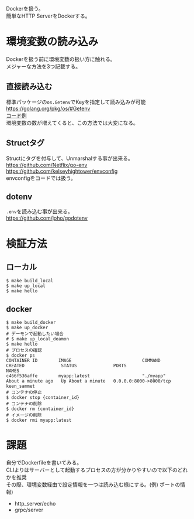 Dockerを扱う。  
簡単なHTTP ServerをDockerする。  

# 環境変数の読み込み
Dockerを扱う前に環境変数の扱い方に触れる。  
メジャーな方法を3つ記載する。  
## 直接読み込む
標準パッケージの`os.Getenv`でKeyを指定して読み込みが可能  
https://golang.org/pkg/os/#Getenv  
[コード例](https://play.golang.org/p/VmMfpztuO6R)  
環境変数の数が増えてくると、この方法では大変になる。  

## Structタグ
Structにタグを付与して、Unmarshalする事が出来る。  
https://github.com/Netflix/go-env  
https://github.com/kelseyhightower/envconfig  
envconfigをコードでは扱う。  

## dotenv
`.env`を読み込む事が出来る。  
https://github.com/joho/godotenv  


# 検証方法
## ローカル
```
$ make build_local
$ make up_local
$ make hello
```

## docker

```
$ make build_docker
$ make up_docker
# デーモンで起動したい場合
# $ make up_local_deamon
$ make hello
# プロセスの確認
$ docker ps
CONTAINER ID        IMAGE                           COMMAND                  CREATED              STATUS              PORTS                                NAMES
c466f536affe        myapp:latest                    "./myapp"                About a minute ago   Up About a minute   0.0.0.0:8000->8000/tcp               keen_sammet
# コンテナの停止
$ docker stop {container_id}
# コンテナの削除
$ docker rm {container_id}
# イメージの削除
$ docker rmi myapp:latest
```

# 課題
自分でDockerfileを書いてみる。  
CLIよりはサーバーとして起動するプロセスの方が分かりやすいので以下のどれかを推奨  
その際、環境変数経由で設定情報を一つは読み込む様にする。(例) ポートの情報)  
- http_server/echo
- grpc/server
